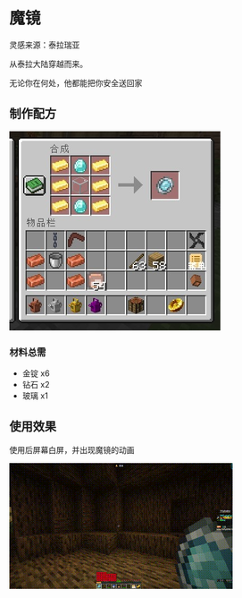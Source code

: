 # 魔镜

灵感来源：泰拉瑞亚

从泰拉大陆穿越而来。

无论你在何处，他都能把你安全送回家

## 制作配方

<img src="./equi/mirror/img/craft.jpg">

### 材料总需

* 金锭 x6
* 钻石 x2
* 玻璃 x1

## 使用效果

使用后屏幕白屏，并出现魔镜的动画

<img src="./equi/mirror/img/demo.gif">